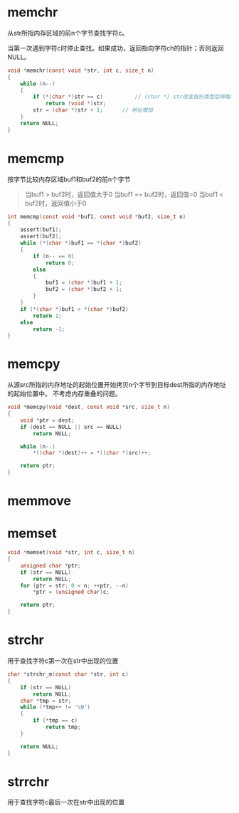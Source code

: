 # memchr
从str所指内存区域的前n个字节查找字符c。

当第一次遇到字符c时停止查找。如果成功，返回指向字符ch的指针；否则返回NULL。
```c
void *memchr(const void *str, int c, size_t n)
{
    while (n--)
    {
        if (*(char *)str == c)          // (char *) str改变指针类型后再取地址内的值
            return (void *)str;
        str = (char *)str + 1;      // 地址增加
    }
    return NULL;
}
```

# memcmp
按字节比较内存区域buf1和buf2的前n个字节
> 当buf1 > buf2时，返回值大于0
> 当buf1 == buf2时，返回值=0
> 当buf1 < buf2时，返回值小于0
```c
int memcmp(const void *buf1, const void *buf2, size_t n)
{
    assert(buf1);
    assert(buf2);
    while (*(char *)buf1 == *(char *)buf2)
    {
        if (n-- == 0)
            return 0;
        else
        {
            buf1 = (char *)buf1 + 1;
            buf2 = (char *)buf2 + 1;
        }
    }
    if (*(char *)buf1 > *(char *)buf2)
        return 1;
    else
        return -1;
}
```

# memcpy
从源src所指的内存地址的起始位置开始拷贝n个字节到目标dest所指的内存地址的起始位置中。
不考虑内存重叠的问题。
```c
void *memcpy(void *dest, const void *src, size_t n)
{
    void *ptr = dest;
    if (dest == NULL || src == NULL)
        return NULL;

    while (n--)
        *((char *)dest)++ = *((char *)src)++;

    return ptr;
}
```

# memmove

# memset
```c
void *memset(void *str, int c, size_t n)
{
    unsigned char *ptr;
    if (str == NULL)
        return NULL;
    for (ptr = str; 0 < n; ++ptr, --n)
        *ptr = (unsigned char)c;

    return ptr;
}
```

# strchr
用于查找字符c第一次在str中出现的位置
```c
char *strchr_m(const char *str, int c)
{
    if (str == NULL)
        return NULL;
    char *tmp = str;
    while (*tmp++ != '\0')
    {
        if (*tmp == c)
            return tmp;
    }

    return NULL;
}
```

# strrchr
用于查找字符c最后一次在str中出现的位置